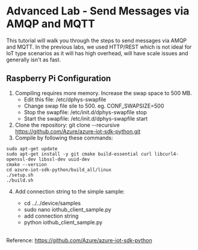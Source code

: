 # Advanced Lab - Send Messages via AMQP and MQTT

This tutorial will walk you through the steps to send messages via AMQP and MQTT. In the previous labs, we used HTTP/REST which is not ideal for IoT type scenarios as it will has high overhead, will have scale issues and generally isn't as fast.

## Raspberry Pi Configuration

1. Compiling requires more memory.  Increase the swap space to 500 MB.
   - Edit this file:  /etc/dphys-swapfile 
   - Change swap file sile to 500.  eg. CONF_SWAPSIZE=500
   - Stop the swapfile: /etc/init.d/dphys-swapfile stop
   - Start the swapfile: /etc/init.d/dphys-swapfile start
1. Clone the repository:  git clone --recursive https://github.com/Azure/azure-iot-sdk-python.git 
1. Compile by following these commands:

```
sudo apt-get update
sudo apt-get install -y git cmake build-essential curl libcurl4-openssl-dev libssl-dev uuid-dev
cmake --version 
cd azure-iot-sdk-python/build_all/linux
./setup.sh
./build.sh
```

4. Add connection string to the simple sample:

   - cd ../../device/samples 
   - sudo nano iothub_client_sample.py
   - add connection string <br>
   - python iothub_client_sample.py <br> <br>

Reference: https://github.com/Azure/azure-iot-sdk-python
